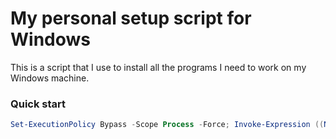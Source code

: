 # My personal setup script for Windows

This is a script that I use to install all the programs I need to work on my Windows machine.


### Quick start
```powershell
Set-ExecutionPolicy Bypass -Scope Process -Force; Invoke-Expression ((New-Object System.Net.WebClient).DownloadString('https://raw.githubusercontent.com/kaahila/setup/refs/heads/master/setup.ps1'))
```

